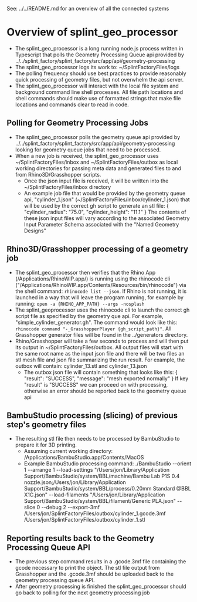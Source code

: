 See: ../../README.md for an overview of all the connected systems

# Overview of splint_geo_processor

* The splint_geo_processor is a long running node.js process written in Typescript that polls the Geometry Processing Queue api provided by ../../splint_factory/splint_factory/src/app/api/geometry-processing
* The splint_geo_processor logs its work to: ~/SplintFactoryFiles/logs
* The polling frequency should use best practices to provide reasonably quick processing of geometry files, but not overwhelm the api server. 
* The splint_geo_processor will interact with the local file system and background command line shell processes. All file path locations and shell commands should make use of formatted strings that make file locations and commands clear to read in code.

## Polling for Geometry Processing Jobs

* The splint_geo_processor polls the geometry queue api provided by ../../splint_factory/splint_factory/src/app/api/geometry-processing looking for geometry queue jobs that need to be processed.
* When a new job is received, the splint_geo_processor uses ~/SplintFactoryFiles/inbox and ~/SplintFactoryFiles/outbox as local working directories for passing meta data and generated files to and from Rhino3D/Grasshopper scripts. 
  * Once the json input file is received, it will be written into the ~/SplintFactoryFiles/inbox directory
  * An example job file that would be provided by the geometry queue api, "cylinder_1.json" (~/SplintFactoryFiles/inbox/cylinder_1.json) that will be used by the correct gh script to generate an stl file:
    {
        "cylinder_radius": "75.0",
        "cylinder_height": "11.1"
    }
    The contents of these json input files will vary according to the associated Geometry Input Parameter Schema associated with the "Named Geometry Designs" 

## Rhino3D/Grasshopper processing of a geometry job

* The splint_geo_processor then verifies that the Rhino App (/Applications/RhinoWIP.app/) is running using the rhinocode cli ("/Applications/RhinoWIP.app/Contents/Resources/bin/rhinocode") via the shell command: `rhinocode list --json`. If Rhino is not running, it is launched in a way that will leave the program running, for example by running: `open -a {RHINO_APP_PATH} --args -nosplash`
* The splint_geoprocessor uses the rhinocode cli to launch the correct gh script file as specified by the geometry que api. For example, "simple_cylinder_generator.gh". The command would look like this: `rhinocode command "-_GrasshopperPlayer {gh_script_path}"`. All Grasshopper generator files will be found in the ../generators directory.
* Rhino/Grasshopper will take a few seconds to process and will then put its output in ~/SplintFactoryFiles/outbox. All output files will start with the same root name as the input json file and there will be two files an stl mesh file and json file summarizing the run result. For example, the outbox will contain: cylinder_13.stl and cylinder_13.json
  * The outbox json file will contain something that looks like this:
    {
      "result": "SUCCESS",
      "message": "mesh exported normally"
    }
    If key "result" is "SUCCESS" we can proceed on with processing, otherwise an error should be reported back to the geometry queue api

## BambuStudio processing (slicing) of previous step's geometry files

* The resulting stl file then needs to be processed by BambuStudio to prepare it for 3D printing.
  * Assuming current working directory: /Applications/BambuStudio.app/Contents/MacOS
  * Example BambuStudio processing command:
  ./BambuStudio --orient 1 --arrange 1 --load-settings "/Users/jon/Library/Application Support/BambuStudio/system/BBL/machine/Bambu Lab P1S 0.4 nozzle.json;/Users/jon/Library/Application Support/BambuStudio/system/BBL/process/0.20mm Standard @BBL X1C.json"  --load-filaments "/Users/jon/Library/Application Support/BambuStudio/system/BBL/filament/Generic PLA.json" --slice 0 --debug 2 --export-3mf /Users/jon/SplintFactoryFiles/outbox/cylinder_1.gcode.3mf /Users/jon/SplintFactoryFiles/outbox/cylinder_1.stl


## Reporting results back to the Geometry Processing Queue API

  * The previous step command results in a .gcode.3mf file containing the gcode necessary to print the object. The stl file output from Grasshopper and the .gcode.3mf should be uploaded back to the geometry processing queue API.
  * After geometry processing is finished the splint_geo_processor should go back to polling for the next geometry processing job